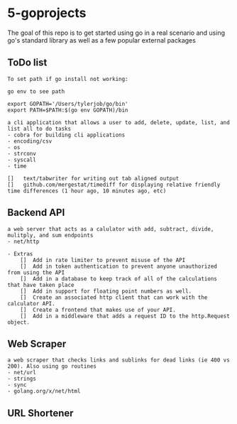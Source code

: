 # 5-goprojects
The goal of this repo is to get started using go in a real scenario and using go's standard library as well as a few popular external packages

## ToDo list
    To set path if go install not working:

    go env to see path

    export GOPATH='/Users/tylerjob/go/bin' 
    export PATH=$PATH:$(go env GOPATH)/bin

    a cli application that allows a user to add, delete, update, list, and list all to do tasks
    - cobra for building cli applications
	- encoding/csv
	- os
	- strconv
	- syscall
	- time

    []   text/tabwriter for writing out tab aligned output
    []   github.com/mergestat/timediff for displaying relative friendly time differences (1 hour ago, 10 minutes ago, etc)

## Backend API
    a web server that acts as a calulator with add, subtract, divide, mulitply, and sum endpoints
    - net/http

    - Extras
        []  Add in rate limiter to prevent misuse of the API
        []  Add in token authentication to prevent anyone unauthorized from using the API
        []  Add in a database to keep track of all of the calculations that have taken place
        []  Add in support for floating point numbers as well.
        []  Create an associated http client that can work with the calculator API.
        []  Create a frontend that makes use of your API.
        []  Add in a middleware that adds a request ID to the http.Request object.

## Web Scraper
    a web scraper that checks links and sublinks for dead links (ie 400 vs 200). Also using go routines
    - net/url
	- strings
	- sync
    - golang.org/x/net/html

## URL Shortener